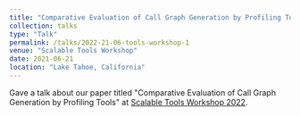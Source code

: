 ```yaml
---
title: "Comparative Evaluation of Call Graph Generation by Profiling Tools"
collection: talks
type: "Talk"
permalink: /talks/2022-21-06-tools-workshop-1
venue: "Scalable Tools Workshop"
date: 2021-06-21
location: "Lake Tahoe, California"
---
```


Gave a talk about our paper titled "Comparative Evaluation of Call Graph Generation by Profiling Tools" at [Scalable Tools Workshop 2022](https://dyninst.github.io/scalable_tools_workshop/petascale2022/index.html).

